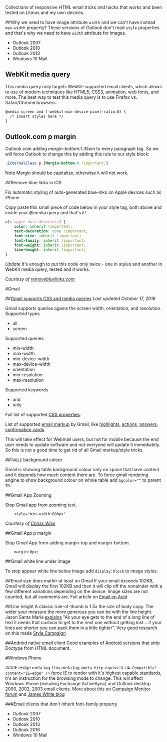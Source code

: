 Collections of responsive HTML email tricks and hacks that works and been tested on Litmus and my own devices.

##Why we need to have image attribute `width` and we can't have instead `max-width` property?
These versions of Outlook don't read `style` properties and that's why we need to have `width` attribute for images.

* Outlook 2007
* Outlook 2010
* Outlook 2013
* Windows 10 Mail
 
## WebKit media query

This media query only targets WebKit-supported email clients, which allows to use of modern techniques like HTML5, CSS3, animation, web fonts, and more. The best way to test this media query is to use Firefox vs. Safari/Chrome browsers.
```html
@media screen and (-webkit-min-device-pixel-ratio:0) {
  /* Insert styles here */
}
```

## Outlook.com p margin

Outlook.com adding *margin-bottom:1.35em* to every paragraph tag. So we will force Outlook to change this by adding this rule to our style block:

```css
.ExternalClass p {Margin-bottom:0 !important;}
```
Note
Margin should be capitalize, otherwise it will not work.

##Remove blue links in iOS

Fix automatic styling of auto-generated blue-lnks on Apple devices such as iPhone

Copy paste this small piece of code below in your style tag, both above and inside your @media query and that's it!

```css
a[x-apple-data-detectors] {
    color: inherit !important;
    text-decoration: none !important;
    font-size: inherit !important;
    font-family: inherit !important;
    font-weight: inherit !important;
    line-height: inherit !important;
}
```
*Update* It's enough to put this code only twice - one in styles and another in WebKit media query, tested and it works.

*Courtesy of [removebluelinks.com](http://removebluelinks.com)*

#Gmail

##[Gmail supports CSS and media queries](https://developers.google.com/gmail/design/css)
*Last updated October 17, 2016*

Gmail supports queries agains the screen width, orientation, and resolution.
Supported types

- all
- screen

Supported queries

- min-width
- max-width
- min-device-width
- max-device-width
- orientation
- min-resolution
- max-resolution

Supported keywords

- and
- only

Full list of supported [CSS properties](https://developers.google.com/gmail/design/reference/supported_css).

List of supported [email markup](https://developers.google.com/gmail/markup/) by Gmail, like [highlights](https://developers.google.com/gmail/markup/overview#highlights_in_inbox), [actions](https://developers.google.com/gmail/markup/overview#gmail_actions), [answers](https://developers.google.com/schemas/search/answers), [confirmation cards](https://developers.google.com/schemas/now/cards).

This will take effect for Webmail users, but not for mobile because the end user needs to update software and not everyone will update it immediately. So this is not a good time to get rid of all Gmail markup/style tricks.

##`TABLE` background colour

Gmail is showing table background colour only on space that have content and it depends how much content there are. To force gmail rendering engine to show background colour on whole table add `bgcolor=""` to parent `TD`.

##Gmail App Zooming

Stop Gmail app from zooming text.

```
    style="min-width:600px"
```

*Courtesy of [Chriss Wise](http://chriswi.se/)*

##Gmail App p margin

Stop Gmail App from adding margin-top and margin-bottom.

```
    margin:0px;
```

##Gmail white line under image

To stop appear white line below image add `display:block` to image styles.

##Email size does matter at least on Gmail
If your email exceeds 102KB, Gmail will display the first 102KB and then it will clip off the remainder with a few different variations depending on the device. Image sizes are not counted, but all comments are. Full article on [Email on Acid](https://www.emailonacid.com/blog/article/email-development/when_it_comes_to_html_email_size_does_matter/)

##Line height
A classic rule-of-thumb is 1.5x the size of body copy. The wider your measure the more generous you can be with the line height. Jason Santa Maria [explains](https://vimeo.com/34178417#t=28m14s) "As your eye gets to the end of a long line of text it needs that cushion to get to the next one without getting lost... if your lines are shorter you can pack them in a little tighter".
Very good research on this made [Style Campaign](http://stylecampaign.com/blog/2015/07/typographic-patterns-in-email/)

##Android native email client
Good examples of [Android versions](https://www.emailonacid.com/blog/article/email-development/how_android_is_strangling_responsive_design) that strip Doctype from HTML document.

#Windows Phone

###IE=Edge meta tag
This meta tag `<meta http-equiv="X-UA-Compatible" content="IE=edge" />` force IE to render with it's highest capable standards, it's an instruction for the browsing mode to change. This will affect Windows Phone (exluding Exchange ActiveSync) and Outlook desktop 2000, 2002, 2003 email clients.
More about this on [Campaign Monitor forum](https://www.campaignmonitor.com/forums/topic/7989/windows-phone-8-has-full-css3media-query-support/) and [James White blog](https://blog.jmwhite.co.uk/2014/08/19/email-campaigns-windows-phone-part-2-pop3-and-imap/)

###Email clients that don't inherit font-family property
- Outlook 2007
- Outlook 2010
- Outlook 2013
- Outlook 2016
- Windows 10 Mail

